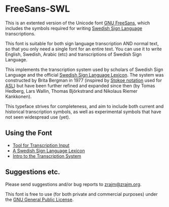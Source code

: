 FreeSans-SWL
============

This is an extented version of the Unicode font [GNU FreeSans], which includes
the symbols required for writing [Swedish Sign Language] transcriptions.

This font is suitable for both sign language transcription AND normal text, so
that you only need a single font for an entire text. You can use it to write
English, Swedish, Arabic (etc) and transcriptions of Swedish Sign Language.

This implements the transcription system used by scholars of Swedish Sign
Language and the official [Swedish Sign Language Lexicon]. The system was
constructed by Brita Bergman in 1977 (inspired by [Stokoe notation] used for
[ASL]) but have been further refined and expanded since then (by Tomas Hedberg,
Lars Wallin, Thomas Björkstrand and Nikolaus Riemer Kankkonen).

This typeface strives for completeness, and aim to include both current and
historical transcription symbols, as well as experimental symbols that have not
seen widespread use (yet).

Using the Font
--------------

  * [Tool for Transcription Input][input]
  * [A Swedish Sign Language Lexicon][lexicon]
  * [Intro to the Transcription System][intro]

Suggestions etc.
----------------

Please send suggestions and/or bug reports to zrajm@zrajm.org.

This font is free to use (for both private and commercial purposes) under the
[GNU General Public License].

[GNU FreeSans]: https://www.gnu.org/software/freefont/
[Swedish Sign Language]: https://en.wikipedia.org/wiki/Swedish_Sign_Language
[Swedish Sign Language Lexicon]: http://teckensprakslexikon.su.se/
[Stokoe notation]: https://en.wikipedia.org/wiki/Stokoe_notation
[ASL]: https://en.wikipedia.org/wiki/American_Sign_Language
[GNU General Public License]: LICENSE

[input]: https://zrajm.github.io/teckentranskription/
[lexicon]: https://zrajm.github.io/teckentranskription/lexicon.html
[intro]: https://zrajm.github.io/teckentranskription/intro.html

